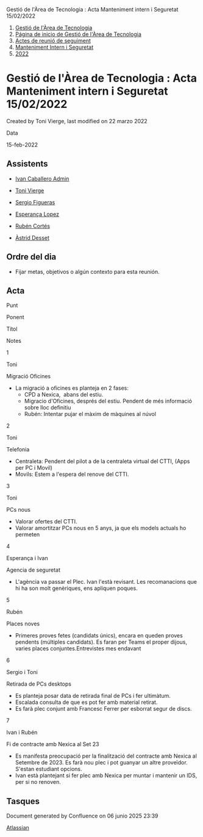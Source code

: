 Gestió de l'Àrea de Tecnologia : Acta Manteniment intern i Seguretat 15/02/2022  

1.  [Gestió de l'Àrea de Tecnologia](index.md)
2.  [Página de inicio de Gestió de l'Àrea de Tecnologia](13893786.md)
3.  [Actes de reunió de seguiment](34505308.md)
4.  [Manteniment Intern i Seguretat](Manteniment-Intern-i-Seguretat_64979142.md)
5.  [2022](2022_81855463.md)

Gestió de l'Àrea de Tecnologia : Acta Manteniment intern i Seguretat 15/02/2022
===============================================================================

Created by Toni Vierge, last modified on 22 marzo 2022

Data

15-feb-2022

Assistents
----------

*   [Ivan Caballero Admin](https://confluence.aoc.cat/display/~icaballero.admin)
    
*   [Toni Vierge](https://confluence.aoc.cat/display/~tvierge)
*   [Sergio Figueras](https://confluence.aoc.cat/display/~sfigueras)
*   [Esperança Lopez](https://confluence.aoc.cat/display/~elopez)
*   [Rubén Cortés](https://confluence.aoc.cat/display/~rcortes)
*   [Àstrid Desset](https://confluence.aoc.cat/display/~ADesset)

Ordre del dia
-------------

*   Fijar metas, objetivos o algún contexto para esta reunión.

Acta
----

Punt

Ponent

Títol

Notes

1

Toni

Migració Oficines

*   La migració a oficines es planteja en 2 fases:  
    *   CPD a Nexica,  abans del estiu.
    *   Migracio d'Oficines, després del estiu. Pendent de més informació sobre lloc definitiu
    *   Rubén: Intentar pujar el màxim de màquines al núvol

2

Toni

Telefonia

*   Centraleta: Pendent del pilot a de la centraleta virtual del CTTI, (Apps per PC i Movil)
*   Movils: Estem a l'espera del renove del CTTI.

3

Toni

PCs nous

*   Valorar ofertes del CTTI.
*   Valorar amortitzar PCs nous en 5 anys, ja que els models actuals ho permeten

4

Esperança i Ivan

Agencia de seguretat

*   L'agència va passar el Plec. Ivan l'està revisant. Les recomanacions que hi ha son molt genèriques, ens apliquen poques.

5

Rubén

Places noves

*   Primeres proves fetes (candidats únics), encara en queden proves pendents (múltiples candidats). Es faran per Teams el proper dijous, varies places conjuntes.Entrevistes mes endavant

6

Sergio i Toni

Retirada de PCs desktops

*   Es planteja posar data de retirada final de PCs i fer ultimàtum.
*   Escalada consulta de que es pot fer amb material retirat.
*   Es farà plec conjunt amb Francesc Ferrer per esborrat segur de discs.

7

Ivan i Rubén

Fi de contracte amb Nexica al Set 23

*   Es manifesta preocupació per la finalització del contracte amb Nexica al Setembre de 2023. Es farà nou plec i pot guanyar un altre proveïdor. S'estan estudiant opcions. 
*   Ivan està plantejant si fer plec amb Nexica per muntar i mantenir un IDS, per si no renoven.

Tasques
-------

Document generated by Confluence on 06 junio 2025 23:39

[Atlassian](http://www.atlassian.com/)